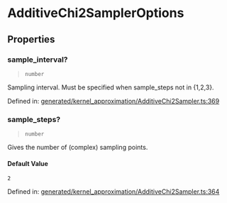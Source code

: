 # AdditiveChi2SamplerOptions

## Properties

### sample\_interval?

> `number`

Sampling interval. Must be specified when sample\_steps not in {1,2,3}.

Defined in:  [generated/kernel\_approximation/AdditiveChi2Sampler.ts:369](https://github.com/transitive-bullshit/scikit-learn-ts/blob/b59c1ff/packages/sklearn/src/generated/kernel_approximation/AdditiveChi2Sampler.ts#L369)

### sample\_steps?

> `number`

Gives the number of (complex) sampling points.

#### Default Value

`2`

Defined in:  [generated/kernel\_approximation/AdditiveChi2Sampler.ts:364](https://github.com/transitive-bullshit/scikit-learn-ts/blob/b59c1ff/packages/sklearn/src/generated/kernel_approximation/AdditiveChi2Sampler.ts#L364)
